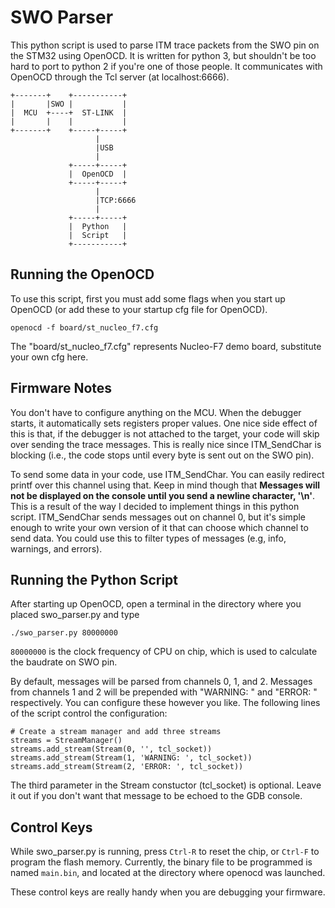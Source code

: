 # SWO Parser
This python script is used to parse ITM trace packets from the SWO pin on the
STM32 using OpenOCD. It is written for python 3, but shouldn't be too hard to
port to python 2 if you're one of those people. It communicates with OpenOCD
through the Tcl server (at localhost:6666).

```
+-------+    +-----------+
|       |SWO |           |
|  MCU  +----+  ST-LINK  |
|       |    |           |
+-------+    +-----+-----+
                   |
                   |USB
                   |
             +-----+-----+
             |  OpenOCD  |
             +-----+-----+
                   |
                   |TCP:6666
                   |
             +-----+-----+
             |  Python   |
             |  Script   |
             +-----------+
```

## Running the OpenOCD
To use this script, first you must add some flags when you start up OpenOCD
(or add these to your startup cfg file for OpenOCD).

```
openocd -f board/st_nucleo_f7.cfg
```

The "board/st_nucleo_f7.cfg" represents Nucleo-F7 demo board, substitute your
own cfg here.

## Firmware Notes
You don't have to configure anything on the MCU. When the debugger starts, 
it automatically sets registers proper values. One nice side effect of this is that, if
the debugger is not attached to the target, your code will skip over sending
the trace messages. This is really nice since ITM_SendChar is blocking (i.e.,
the code stops until every byte is sent out on the SWO pin).

To send some data in your code, use ITM_SendChar. You can easily redirect
printf over this channel using that. Keep in mind though that **Messages will
not be displayed on the console until you send a newline character, '\n'**.
This is a result of the way I decided to implement things in this python
script. ITM_SendChar sends messages out on channel 0, but it's simple enough
to write your own version of it that can choose which channel to send data. You
could use this to filter types of messages (e.g, info, warnings, and errors).

## Running the Python Script
After starting up OpenOCD, open a terminal in the directory where you placed
swo_parser.py and type

```
./swo_parser.py 80000000
```

`80000000` is the clock frequency of CPU on chip, which is used to calculate 
the baudrate on SWO pin.

By default, messages will be parsed from channels 0, 1, and 2. Messages from
channels 1 and 2 will be prepended with "WARNING: " and "ERROR: " respectively.
You can configure these however you like. The following lines of the script
control the configuration:

```
# Create a stream manager and add three streams
streams = StreamManager()
streams.add_stream(Stream(0, '', tcl_socket))
streams.add_stream(Stream(1, 'WARNING: ', tcl_socket))
streams.add_stream(Stream(2, 'ERROR: ', tcl_socket))
```

The third parameter in the Stream constuctor (tcl_socket) is optional. Leave
it out if you don't want that message to be echoed to the GDB console.

## Control Keys
While swo_parser.py is running, press `Ctrl-R` to reset the chip, or `Ctrl-F`
to program the flash memory. Currently, the binary file to be programmed is 
named `main.bin`, and located at the directory where openocd was launched.

These control keys are really handy when you are debugging your firmware.